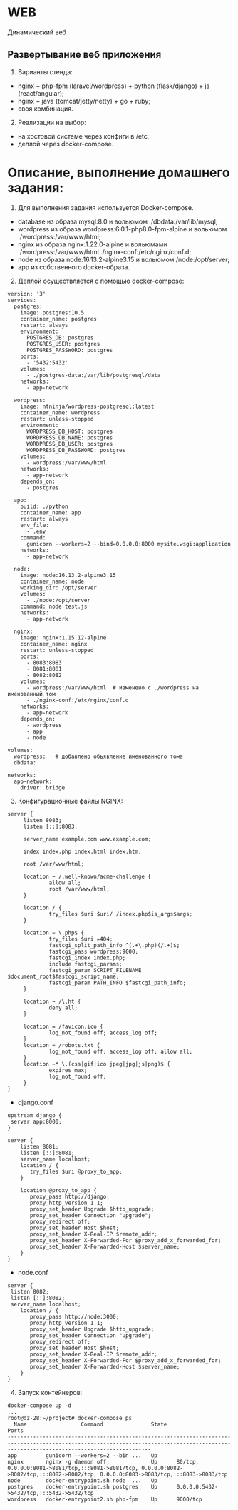 # WEB
Динамический веб
## Развертывание веб приложения
1. Варианты стенда:
* nginx + php-fpm (laravel/wordpress) + python (flask/django) + js (react/angular);
* nginx + java (tomcat/jetty/netty) + go + ruby;
* своя комбинация.
2. Реализации на выбор:
* на хостовой системе через конфиги в /etc;
* деплой через docker-compose.
# Описание, выполнение домашнего задания:
1. Для выполнения задания используется Docker-compose. 
* database из образа mysql:8.0 и вольюмом ./dbdata:/var/lib/mysql;
* wordpress из образа wordpress:6.0.1-php8.0-fpm-alpine и вольюмом ./wordpress:/var/www/html;
* nginx из образа nginx:1.22.0-alpine и вольюмами ./wordpress:/var/www/html ./nginx-conf:/etc/nginx/conf.d;
* node из образа node:16.13.2-alpine3.15 и вольюмом /node:/opt/server;
* app из собственного docker-образа.
2. Деплой осуществляется с помощью docker-compose:
```
version: '3'
services:
  postgres:
    image: postgres:10.5
    container_name: postgres
    restart: always
    environment:
      POSTGRES_DB: postgres
      POSTGRES_USER: postgres
      POSTGRES_PASSWORD: postgres
    ports:
      - '5432:5432'
    volumes:
      - ./postgres-data:/var/lib/postgresql/data
    networks:
      - app-network

  wordpress:
    image: ntninja/wordpress-postgresql:latest
    container_name: wordpress
    restart: unless-stopped
    environment:
      WORDPRESS_DB_HOST: postgres
      WORDPRESS_DB_NAME: postgres
      WORDPRESS_DB_USER: postgres
      WORDPRESS_DB_PASSWORD: postgres
    volumes:
      - wordpress:/var/www/html
    networks:
      - app-network
    depends_on:
      - postgres

  app:
    build: ./python
    container_name: app
    restart: always
    env_file:
      - .env
    command:
      gunicorn --workers=2 --bind=0.0.0.0:8000 mysite.wsgi:application
    networks:
      - app-network

  node:
    image: node:16.13.2-alpine3.15
    container_name: node
    working_dir: /opt/server
    volumes:
      - ./node:/opt/server
    command: node test.js
    networks:
      - app-network

  nginx:
    image: nginx:1.15.12-alpine
    container_name: nginx
    restart: unless-stopped
    ports:
      - 8083:8083
      - 8081:8081
      - 8082:8082
    volumes:
      - wordpress:/var/www/html  # изменено с ./wordpress на именованный том
      - ./nginx-conf:/etc/nginx/conf.d
    networks:
      - app-network
    depends_on:
      - wordpress
      - app
      - node

volumes:
  wordpress:   # добавлено объявление именованного тома
  dbdata:

networks:
  app-network:
    driver: bridge

```
3. Конфигурационные файлы NGINX:
```
server {
     listen 8083;
     listen [::]:8083;

     server_name example.com www.example.com;

     index index.php index.html index.htm;

     root /var/www/html;

     location ~ /.well-known/acme-challenge {
             allow all;
             root /var/www/html;
     }

     location / {
             try_files $uri $uri/ /index.php$is_args$args;
     }

     location ~ \.php$ {
             try_files $uri =404;
             fastcgi_split_path_info ^(.+\.php)(/.+)$;
             fastcgi_pass wordpress:9000;
             fastcgi_index index.php;
             include fastcgi_params;
             fastcgi_param SCRIPT_FILENAME $document_root$fastcgi_script_name;
             fastcgi_param PATH_INFO $fastcgi_path_info;
     }

     location ~ /\.ht {
             deny all;
     }

     location = /favicon.ico {
             log_not_found off; access_log off;
     }
     location = /robots.txt {
             log_not_found off; access_log off; allow all;
     }
     location ~* \.(css|gif|ico|jpeg|jpg|js|png)$ {
             expires max;
             log_not_found off;
     }
}
```
* django.conf
```
upstream django {
 server app:8000;
}

server {
    listen 8081;
    listen [::]:8081;
    server_name localhost;
    location / {
 	   try_files $uri @proxy_to_app;	
    }

    location @proxy_to_app {
 	   proxy_pass http://django;
 	   proxy_http_version 1.1;
 	   proxy_set_header Upgrade $http_upgrade;
 	   proxy_set_header Connection "upgrade";
 	   proxy_redirect off;
 	   proxy_set_header Host $host;
 	   proxy_set_header X-Real-IP $remote_addr;
 	   proxy_set_header X-Forwarded-For $proxy_add_x_forwarded_for;
 	   proxy_set_header X-Forwarded-Host $server_name;
    }
}
```
* node.conf
```
server {
 listen 8082;
 listen [::]:8082;
 server_name localhost;
    location / {
 	   proxy_pass http://node:3000;
 	   proxy_http_version 1.1;
 	   proxy_set_header Upgrade $http_upgrade;
 	   proxy_set_header Connection "upgrade";
 	   proxy_redirect off;
 	   proxy_set_header Host $host;
 	   proxy_set_header X-Real-IP $remote_addr;
 	   proxy_set_header X-Forwarded-For $proxy_add_x_forwarded_for;
 	   proxy_set_header X-Forwarded-Host $server_name;  
    }
}
```
4. Запуск контейнеров:
```
docker-compose up -d
...
root@dz-28:~/project# docker-compose ps
  Name                 Command               State                                                                  Ports
-----------------------------------------------------------------------------------------------------------------------------------------------------------------------------------------
app         gunicorn --workers=2 --bin ...   Up
nginx       nginx -g daemon off;             Up      80/tcp, 0.0.0.0:8081->8081/tcp,:::8081->8081/tcp, 0.0.0.0:8082->8082/tcp,:::8082->8082/tcp, 0.0.0.0:8083->8083/tcp,:::8083->8083/tcp
node        docker-entrypoint.sh node  ...   Up
postgres    docker-entrypoint.sh postgres    Up      0.0.0.0:5432->5432/tcp,:::5432->5432/tcp
wordpress   docker-entrypoint2.sh php-fpm    Up      9000/tcp

```
